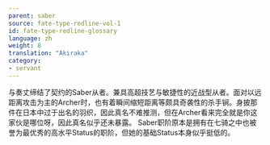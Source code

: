 ```yaml
---
parent: saber
source: fate-type-redline-vol-1
id: fate-type-redline-glossary
language: zh
weight: 8
translation: "Akiraka"
category:
- servant
---
```


与奏丈缔结了契约的Saber从者。兼具高超技艺与敏捷性的近战型从者。面对以远距离攻击为主的Archer时，也有着瞬间缩短距离等颇具奇袭性的杀手锏。身披那件在日本中过于出名的羽织，因此真名不难推测，但在Archer看来完全就是你这家伙是哪位呀，因此真名似乎还未暴露。
Saber职阶原本是拥有在七骑之中也被誉为最优秀的高水平Status的职阶，但她的基础Status本身似乎挺低的。
